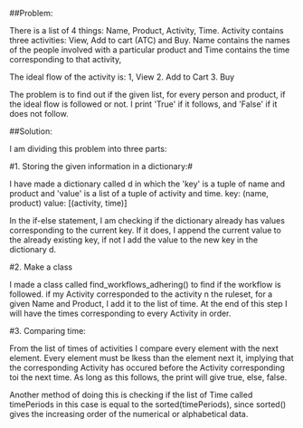 ##Problem:

There is a list of 4 things: Name, Product, Activity, Time. Activity contains three activities: View, Add to cart (ATC) and Buy.
Name contains the names of the people involved with a particular product and Time contains the time corresponding to that activity,

The ideal flow of the activity is:
1, View
2. Add to Cart
3. Buy

The problem is to find out if the given list, for every person and product, if the ideal flow is followed or not.
I print 'True' if it follows, and 'False' if it does not follow.


##Solution:

I am dividing this problem into three parts:

#1. Storing the given information in a dictionary:#

I have made a dictionary called d in which the 'key' is a tuple of name and product and 'value' is a list of a tuple of activity and time.
key: (name, product)
value: [(activity, time)]

In the if-else statement, I am checking if the dictionary already has values corresponding to the current key.
If it does, I append the current value to the already existing key, if not I add the value to the new key in the dictionary d.

#2. Make a class

I made a class called find_workflows_adhering() to find if the workflow is followed. if my Activity corresponded to the activity n the ruleset, for a given Name and Product, I add it to the list of time. At the end of this step I will have the times corresponding to every Activity in order.


#3. Comparing time:

From the list of times of activities I compare every element with the next element. Every element must be lkess than the element next it, implying that the corresponding Activity has occured before the Activity corresponding toi the next time. As long as this follows, the print will give true, else, false.

Another method of doing this is checking if the list of Time called timePeriods in this case is equal to the sorted(timePeriods), since sorted() gives the increasing order of the numerical or alphabetical data.



